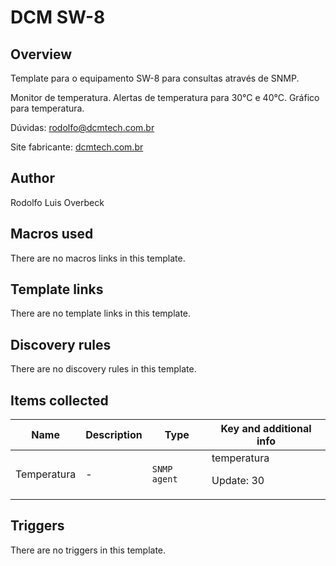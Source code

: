 # DCM SW-8

## Overview

Template para o equipamento SW-8 para consultas através de SNMP.


Monitor de temperatura. Alertas de temperatura para 30°C e 40°C. Gráfico para temperatura.


Dúvidas: rodolfo@dcmtech.com.br


Site fabricante: [dcmtech.com.br](https://dcmtech.com.br/)



## Author

Rodolfo Luis Overbeck

## Macros used

There are no macros links in this template.

## Template links

There are no template links in this template.

## Discovery rules

There are no discovery rules in this template.

## Items collected

|Name|Description|Type|Key and additional info|
|----|-----------|----|----|
|Temperatura|<p>-</p>|`SNMP agent`|temperatura<p>Update: 30</p>|


## Triggers

There are no triggers in this template.


